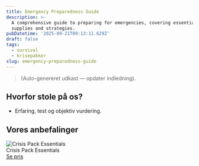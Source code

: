 ```yaml
---
title: Emergency Preparedness Guide
description: >-
  A comprehensive guide to preparing for emergencies, covering essential
  supplies and strategies.
pubDatetime: '2025-09-21T09:13:11.629Z'
draft: false
tags:
  - survival
  - krisepakker
slug: emergency-preparedness-guide
---
```

> (Auto-genereret udkast — opdater indledning).

## Hvorfor stole på os?
- Erfaring, test og objektiv vurdering.

## Vores anbefalinger


<!-- Auto: Affiliate-kort fra Products/SKUs -->

<div class="aff-card"><img src="abstract_15.png (https://v5.airtableusercontent.com/v3/u/45/45/1758456000000/xlbZDsY_0AMK0R0iln2rWw/AfTh6WS7F-N2ZArqVwJa-VC4KoT3CdrneyY-hAHAnQPsYKzS4ZNTtbAo56qdYAjU7XsUgdqSO5yya2AcborVVMgomXt7u-J3udK1Y6mKPbrC4svkSpuJjTYPomqvQMKc_MPtnImpyDWd37V58ViXkHQVwaHIsxtvIIVoTS0B8n4/Bfby3zXc70-pauFhkN3Tc8-1MPvWk8GY7zKeP7XhKiA)" alt="Crisis Pack Essentials" class="aff-card__img" /><div class="aff-card__meta"><div class="aff-card__title">Crisis Pack Essentials</div><a class="aff-btn" href="https://affiliate.homeessentialsee62.com/deal789?utm_source=klartilalt&utm_medium=affiliate&subid=emergency-preparedness-guide-2025-09-21" rel="sponsored nofollow noopener" target="_blank">Se pris</a></div></div>

